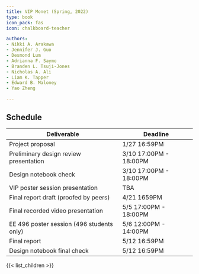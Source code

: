 ```yaml
---
title: VIP Monet (Spring, 2022)
type: book
icon_pack: fas
icon: chalkboard-teacher

authors:
- Nikki A. Arakawa
- Jennifer J. Guo
- Desmond Lum
- Adrianna F. Saymo
- Branden L. Tsuji-Jones
- Nicholas A. Ali
- Liam K. Tapper
- Edward B. Maloney
- Yao Zheng

---
```

## Schedule
| Deliverable                               | Deadline               |
| ---                                       | ---                    |
| Project proposal                          | 1/27 16:59PM           |
| Preliminary design review presentation    | 3/10 17:00PM - 18:00PM |
| Design notebook check                     | 3/10 17:00PM - 18:00PM |
| VIP poster session presentation           | TBA                    |
| Final report draft (proofed by peers)     | 4/21 1659PM            |
| Final recorded video presentation         | 5/5 17:00PM - 18:00PM  |
| EE 496 poster session (496 students only) | 5/6 12:00PM - 14:00PM  |
| Final report                              | 5/12 16:59PM           |
| Design notebook final check               | 5/12 16:59PM           |



{{< list_children >}}
